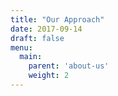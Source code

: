 ```yaml
---
title: "Our Approach"
date: 2017-09-14
draft: false
menu:
  main:
    parent: 'about-us'
    weight: 2
---
```

